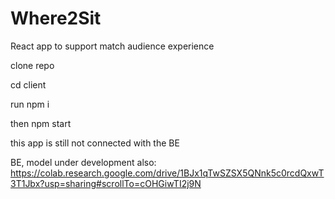 # Where2Sit
React app to support match audience experience

clone repo

cd client 

run npm i 

then npm start 

this app is still not connected with the BE 

BE, model under development also: https://colab.research.google.com/drive/1BJx1qTwSZSX5QNnk5c0rcdQxwT3T1Jbx?usp=sharing#scrollTo=cOHGiwTI2j9N 
